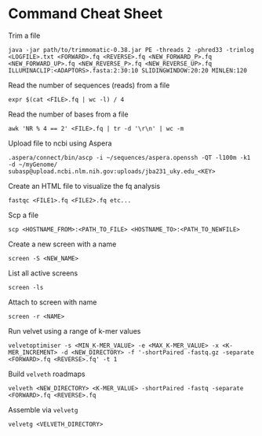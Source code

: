 # Command Cheat Sheet

Trim a file

```java -jar path/to/trimmomatic-0.38.jar PE -threads 2 -phred33 -trimlog <LOGFILE>.txt <FORWARD>.fq <REVERSE>.fq <NEW_FORWARD_P>.fq <NEW_FORWARD_UP>.fq <NEW_REVERSE_P>.fq <NEW_REVERSE_UP>.fq ILLUMINACLIP:<ADAPTORS>.fasta:2:30:10 SLIDINGWINDOW:20:20 MINLEN:120```

Read the number of sequences (reads) from a file

```expr $(cat <FILE>.fq | wc -l) / 4```

Read the number of bases from a file

```awk 'NR % 4 == 2' <FILE>.fq | tr -d '\r\n' | wc -m```

Upload file to ncbi using Aspera

```.aspera/connect/bin/ascp -i ~/sequences/aspera.openssh -QT -l100m -k1 -d ~/myGenome/ subasp@upload.ncbi.nlm.nih.gov:uploads/jba231_uky.edu_<KEY>```

Create an HTML file to visualize the fq analysis

```fastqc <FILE1>.fq <FILE2>.fq etc...```

Scp a file

```scp <HOSTNAME_FROM>:<PATH_TO_FILE> <HOSTNAME_TO>:<PATH_TO_NEWFILE>```

Create a new screen with a name

```screen -S <NEW_NAME>```

List all active screens

```screen -ls```

Attach to screen with name

```screen -r <NAME>```

Run velvet using a range of k-mer values

```velvetoptimiser -s <MIN_K-MER_VALUE> -e <MAX_K-MER_VALUE> -x <K-MER_INCREMENT> -d <NEW_DIRECTORY> -f '-shortPaired -fastq.gz -separate <FORWARD>.fq <REVERSE>.fq' -t 1```

Build `velveth` roadmaps

```velveth <NEW_DIRECTORY> <K-MER_VALUE> -shortPaired -fastq -separate <FORWARD>.fq <REVERSE>.fq```

Assemble via `velvetg`

```velvetg <VELVETH_DIRECTORY>```
